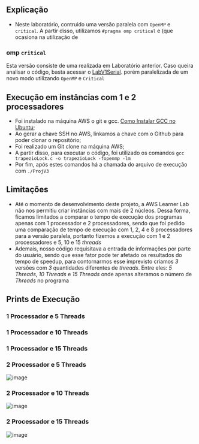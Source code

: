 ## Explicação 
- Neste laboratório, contruido uma versão paralela com `OpenMP` e` critical`. A partir disso, utilizamos `#pragma omp critical` e  (que ocasiona na utilização de 
### omp `critical`
Esta versão consiste de uma realizada em Laboratório anterior. Caso queira analisar o código, basta acessar o [LabV1Serial](https://github.com/claudia1402/LabComputacaoParalela-GrupoJujutsuCodigo/tree/main/ProjV1Serial). porém paralelizada de um novo modo utilizando `OpenMP` e `Critical`

## Execução em instâncias com 1 e 2 processadores
- Foi instalado na máquina AWS o git e gcc. [Como Instalar GCC no Ubuntu](https://linuxize.com/post/how-to-install-gcc-compiler-on-ubuntu-18-04/);
- Ao gerar a chave SSH no AWS, linkamos a chave com o Github para poder clonar o repositório;
- Foi realizado um Git clone na máquina AWS;
- A partir disso, para executar o código, foi utilizado os comandos `gcc trapezioLock.c -o trapezioLock -fopenmp -lm`
- Por fim, após estes comandos há a chamada do arquivo de execução com `./ProjV3`

## Limitações
- Até o momento de desenvolvimento deste projeto, a AWS Learner Lab não nos permitiu criar instâncias com mais de 2 núcleos. Dessa forma, ficamos limitados a comparar o tempo de execução dos programas apenas com 1 processador e 2 processadores, sendo que foi pedido uma comparação de tempo de execução com 1, 2, 4  e 8 processadores para a versão paralela, portanto fizemos a execução com 1 e 2 processadores e 5, 10 e 15 _threads_
- Ademais, nosso código requisitava a entrada de informações por parte do usuário, sendo que esse fator pode ter afetado os resultados do tempo de speedup, para contornarmos esse imprevisto criamos _3_ versões com _3_ quantidades diferentes de _threads_. Entre eles: _5 Threads_, _10 Threads_ e _15 Threads_ onde apenas alteramos o número de _Threads_ no programa
## Prints de Execução

### 1 Processador e 5 Threads

### 1 Processador e 10 Threads

### 1 Processador e 15 Threads

### 2 Processador e 5 Threads
![image](https://user-images.githubusercontent.com/80297158/200950413-73068bc0-60fb-4ee4-885f-59211523f1ab.png)

### 2 Processador e 10 Threads
![image](https://user-images.githubusercontent.com/80297158/200950895-9a25555b-aac8-45bb-95b8-dcf4f8e71523.png)

### 2 Processador e 15 Threads
![image](https://user-images.githubusercontent.com/80297158/200950742-acc73ef9-a59b-45f8-9710-93dda278822a.png)

